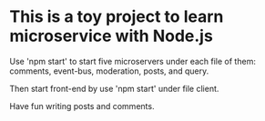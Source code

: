 # This is a toy project to learn microservice with Node.js

Use 'npm start' to start five microservers under each file of them: comments, event-bus, moderation, posts, and query.

Then start front-end by use 'npm start' under file client.

Have fun writing posts and comments.